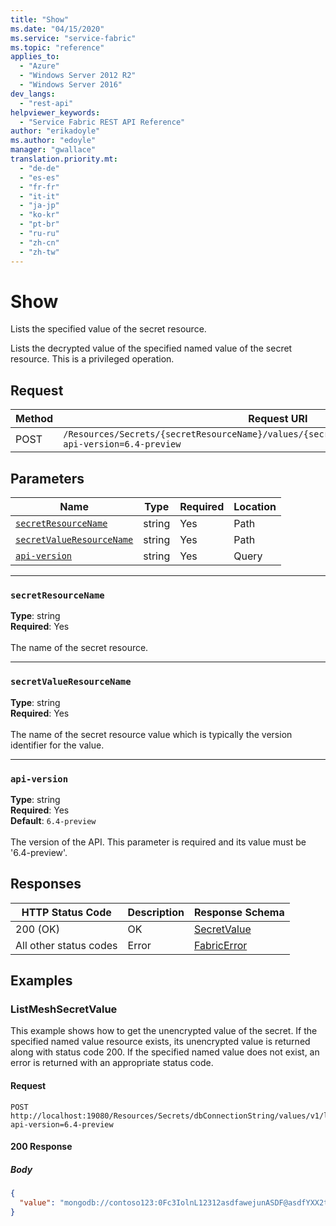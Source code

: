 ```yaml
---
title: "Show"
ms.date: "04/15/2020"
ms.service: "service-fabric"
ms.topic: "reference"
applies_to: 
  - "Azure"
  - "Windows Server 2012 R2"
  - "Windows Server 2016"
dev_langs: 
  - "rest-api"
helpviewer_keywords: 
  - "Service Fabric REST API Reference"
author: "erikadoyle"
ms.author: "edoyle"
manager: "gwallace"
translation.priority.mt: 
  - "de-de"
  - "es-es"
  - "fr-fr"
  - "it-it"
  - "ja-jp"
  - "ko-kr"
  - "pt-br"
  - "ru-ru"
  - "zh-cn"
  - "zh-tw"
---
```

# Show
Lists the specified value of the secret resource.

Lists the decrypted value of the specified named value of the secret resource. This is a privileged operation.

## Request
| Method | Request URI |
| ------ | ----------- |
| POST | `/Resources/Secrets/{secretResourceName}/values/{secretValueResourceName}/list_value?api-version=6.4-preview` |


## Parameters
| Name | Type | Required | Location |
| --- | --- | --- | --- |
| [`secretResourceName`](#secretresourcename) | string | Yes | Path |
| [`secretValueResourceName`](#secretvalueresourcename) | string | Yes | Path |
| [`api-version`](#api-version) | string | Yes | Query |

____
### `secretResourceName`
__Type__: string <br/>
__Required__: Yes<br/>
<br/>
The name of the secret resource.

____
### `secretValueResourceName`
__Type__: string <br/>
__Required__: Yes<br/>
<br/>
The name of the secret resource value which is typically the version identifier for the value.

____
### `api-version`
__Type__: string <br/>
__Required__: Yes<br/>
__Default__: `6.4-preview` <br/>
<br/>
The version of the API. This parameter is required and its value must be '6.4-preview'.


## Responses

| HTTP Status Code | Description | Response Schema |
| --- | --- | --- |
| 200 (OK) | OK<br/> | [SecretValue](sfclient-v71-model-secretvalue.md) |
| All other status codes | Error<br/> | [FabricError](sfclient-v71-model-fabricerror.md) |

## Examples

### ListMeshSecretValue

This example shows how to get the unencrypted value of the secret. If the specified named value resource exists, its unencrypted value is returned along with status code 200. If the specified named value does not exist, an error is returned with an appropriate status code.

#### Request
```
POST http://localhost:19080/Resources/Secrets/dbConnectionString/values/v1/list_value?api-version=6.4-preview
```

#### 200 Response
##### Body
```json
{
  "value": "mongodb://contoso123:0Fc3IolnL12312asdfawejunASDF@asdfYXX2t8a97kghVcUzcDv98hawelufhawefafnoQRGwNj2nMPL1Y9qsIr9Srdw==@contoso123.documents.azure.com:10255/mydatabase?ssl=true"
}
```

